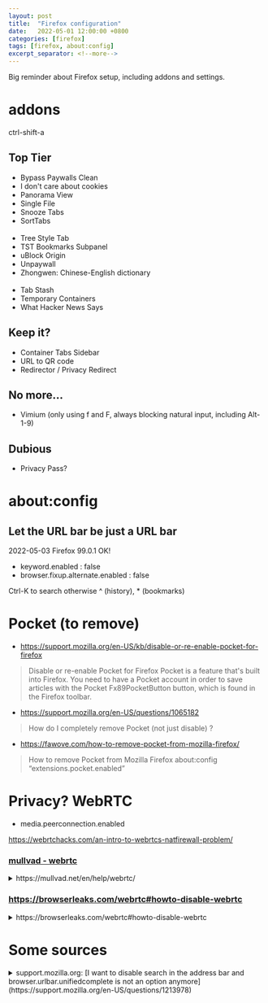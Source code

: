 ```yaml
---
layout: post
title:  "Firefox configuration"
date:   2022-05-01 12:00:00 +0800
categories: [firefox]
tags: [firefox, about:config]
excerpt_separator: <!--more-->
---
```


Big reminder about Firefox setup, including addons and settings.

<!--more-->

# addons
ctrl-shift-a

## Top Tier

 * Bypass Paywalls Clean
 * I don't care about cookies
 * Panorama View
 * Single File
 * Snooze Tabs
 * SortTabs
<br><br>
 * Tree Style Tab
 * TST Bookmarks Subpanel
 * uBlock Origin
 * Unpaywall
 * Zhongwen: Chinese-English dictionary
<br><br>
 * Tab Stash
 * Temporary Containers
 * What Hacker News Says

## Keep it?
* Container Tabs Sidebar
* URL to QR code
* Redirector / Privacy Redirect

## No more...

* Vimium (only using f and F, always blocking natural input, including Alt-1-9)

## Dubious
* Privacy Pass?


# about:config

## Let the URL bar be just a URL bar
2022-05-03 Firefox 99.0.1 OK!
* keyword.enabled : false
* browser.fixup.alternate.enabled : false

Ctrl-K to search otherwise
^<space> (history), *<space> (bookmarks)

# Pocket (to remove)

  * https://support.mozilla.org/en-US/kb/disable-or-re-enable-pocket-for-firefox
> Disable or re-enable Pocket for Firefox
> Pocket is a feature that's built into Firefox. You need to have a Pocket account in order to save articles with the Pocket Fx89PocketButton button, which is found in the Firefox toolbar. 

  * https://support.mozilla.org/en-US/questions/1065182
> How do I completely remove Pocket (not just disable) ?

  * https://fawove.com/how-to-remove-pocket-from-mozilla-firefox/
> How to remove Pocket from Mozilla Firefox
> about:config
> “extensions.pocket.enabled”






# Privacy? WebRTC

* media.peerconnection.enabled


https://webrtchacks.com/an-intro-to-webrtcs-natfirewall-problem/


### [mullvad - webrtc](https://mullvad.net/en/help/webrtc/)
<details>
<summary>https://mullvad.net/en/help/webrtc/ </summary>
<p>Firefox – easy method
</p>
<p>Desktop and Android users can use the [Disable WebRTC plugin](https://addons.mozilla.org/en-US/firefox/addon/happy-bonobo-disable-webrtc/) for Firefox. Click on the "Add to Firefox" button and follow the instructions to install the plugin.
</p><p>
Once installed, it will disable WebRTC by default. You can check by looking for the plugin's 'W' icon in the Firefox toolbar. The plugin is working if the icon is green. Click it and it will turn red, meaning that WebRTC is enabled again.
</p>
<p>Firefox – advanced method</p>
<p>Use these instructions if you wish to manually disable WebRTC:</p>
<ol>
<li> Type "about:config" into the address bar and hit Enter.
    Click the button "I accept the risk!".
    Type media.peerconnection.enabled in the search bar. Only one entry should appear.
    Right-click on the entry and choose "Toggle" to change the Value column to "false".
</li>
<li> To enable WebRTC again, follow the instructions until the Value column changes back to "true".
</li>
</ol>
</details>


### https://browserleaks.com/webrtc#howto-disable-webrtc

<details>
<summary>
https://browserleaks.com/webrtc#howto-disable-webrtc
</summary>
<a href="https://browserleaks.com/webrtc#howto-disable-webrtc">https://browserleaks.com/webrtc#howto-disable-webrtc</a>
<p>
WebRTC in Mozilla Firefox is supported since Firefox 22, and it's enabled by default.

<p>To disable RTCPeerConnection and protect IP addresses leakage, go to about:config and toggle media.peerconnection.enabled to false.

<>p>To disable Media Devices, toggle media.navigator.enabled as well as media.peerconnection.enabled both to false.
</details>

# Some sources

<details>
<summary> support.mozilla.org: [I want to disable search in the address bar and browser.urlbar.unifiedcomplete is not an option anymore](https://support.mozilla.org/en-US/questions/1213978) </summary>

<ol>
<li>In a new tab, type or paste about:config in the address bar and press Enter/Return. Click the button promising to be careful or accepting the risk.
</li>
<li>Search: In the search box above the list, type or paste keyw and pause while the list is filtered
</li>
<li>Double-click the keyword.enabled preference to switch the value from true to false
</li>
<li>Fixup: In the search box above the list, type or paste fix and pause while the list is filtered
</li>
<li>Double-click the browser.fixup.alternate.enabled preference to switch the value from true to false 
</li>
</ol>
</details>
<!--
https://news.ycombinator.com/item?id=31009313

linear-gradient(180deg, #e3e1e0, rgba(227, 225, 224, 0))

background-image: linear-gradient(rgb(227, 225, 224), rgba(227, 225, 224, 0));
box-sizing: border-box;
color: rgb(71, 48, 48);
font-family: -apple-system, "Segoe UI", Roboto, "Helvetica Neue", Arial, "Noto Sans", "Liberation Sans", sans-serif, "Apple Color Emoji", "Segoe UI Emoji", "Segoe UI Symbol", "Noto Color Emoji";
font-size: 24px;
font-weight: 400;
line-height: 24px;
margin-bottom: 0px;
margin-left: 0px;
margin-right: 0px;
margin-top: 0px;
overflow-wrap: break-word;
padding-bottom: 24px;
padding-left: 24px;
padding-right: 24px;
padding-top: 0px;
text-align: start
-->
